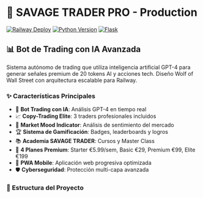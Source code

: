 # 🐺 SAVAGE TRADER PRO - Production

[![Railway Deploy](https://img.shields.io/badge/Railway-Deployed-brightgreen)](https://web-production-cd179.up.railway.app/)
[![Python Version](https://img.shields.io/badge/Python-3.11-blue)](https://python.org)
[![Flask](https://img.shields.io/badge/Flask-2.3.3-red)](https://flask.palletsprojects.com/)

## 📊 Bot de Trading con IA Avanzada

Sistema autónomo de trading que utiliza inteligencia artificial GPT-4 para generar señales premium de 20 tokens AI y acciones tech. Diseño Wolf of Wall Street con arquitectura escalable para Railway.

### ✨ Características Principales

- 🤖 **Bot Trading con IA**: Análisis GPT-4 en tiempo real
- 📈 **Copy-Trading Elite**: 3 traders profesionales incluidos
- 🎯 **Market Mood Indicator**: Análisis de sentimiento del mercado
- 🏆 **Sistema de Gamificación**: Badges, leaderboards y logros
- 📚 **Academia SAVAGE TRADER**: Cursos y Master Class
- 💎 **4 Planes Premium**: Starter €5.99/sem, Basic €29, Premium €99, Elite €199
- 🌟 **PWA Mobile**: Aplicación web progresiva optimizada
- 🛡️ **Cyberseguridad**: Protección multi-capa avanzada

### 🚀 Estructura del Proyecto
